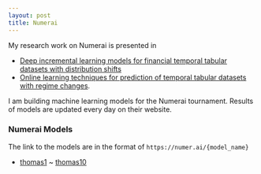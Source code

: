 ```yaml
---
layout: post
title: Numerai
---
```


My research work on Numerai is presented in 
  - [Deep incremental learning models for financial temporal tabular datasets with distribution shifts](https://arxiv.org/abs/2303.07925)
  - [Online learning techniques for prediction of temporal tabular datasets with regime changes](https://arxiv.org/abs/2301.00790).

I am building machine learning models for the Numerai tournament. Results of models are updated every day on their website. 


### Numerai Models 

The link to the models are in the format of `https://numer.ai/{model_name}`

  - [thomas1](https://numer.ai/thomas1) ~ [thomas10](https://numer.ai/thomas10)


